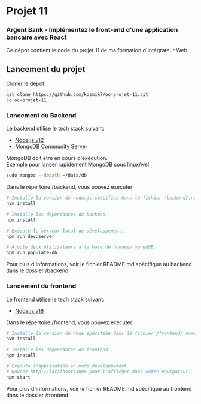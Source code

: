 # Projet 11

### Argent Bank - Implémentez le front-end d'une application bancaire avec React

Ce dépot contient le code du projet 11 de ma formation d'Intégrateur Web.

## Lancement du projet

Cloner le dépôt:

```bash
git clone https://github.com/kosmik7/oc-projet-11.git
cd oc-projet-11
```

### Lancement du Backend

Le backend utilise le tech stack suivant:

- [Node.js v12](https://nodejs.org/en/)
- [MongoDB Community Server](https://www.mongodb.com/try/download/community)

MongoDB doit etre en cours d'éxécution.<br>
Exemple pour lancer rapidement MongoDB sous linux/wsl:

```bash
sudo mongod --dbpath ~/data/db
```

Dans le répertoire /backend, vous pouvez exécuter:

```bash
# Installe la version de node.js spécifiée dans le fichier /backend/.nvmrc.
nvm install

# Installe les dépendances du backend.
npm install

# Exécute le serveur local de développement.
npm run dev:server

# Ajoute deux utilisateurs à la base de données mongoDB.
npm run populate-db
```

Pour plus d'informations, voir le fichier README.md spécifique au backend dans le dossier /backend

### Lancement du frontend

Le frontend utilise le tech stack suivant:

- [Node.js v18](https://nodejs.org/en/)

Dans le répertoire /frontend, vous pouvez exécuter:

```bash
# Installe la version de node spécifiée dans le fichier /frontend/.nvmrc.
nvm install

# Installe les dépendances du frontend.
npm install

# Exécute l'application en mode développement.
# Ouvrez http://localhost:3000 pour l'afficher dans votre navigateur.
npm start
```

Pour plus d'informations, voir le fichier README.md spécifique au frontend dans le dossier /frontend

